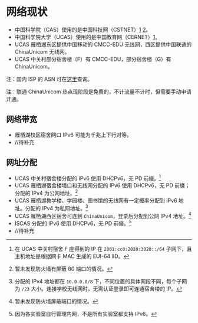 # 网络现状

- 中国科学院（CAS）使用的是中国科技网（CSTNET）[1][1] [2][2]。
- 中国科学院大学（UCAS）使用的是中国教育网（CERNET）[1][3]。
- UCAS 雁栖湖东区提供中国移动的 CMCC-EDU 无线网，西区提供中国联通的 ChinaUnicom 无线网。
- UCAS 中关村部分宿舍楼（F）有 CMCC-EDU，部分宿舍楼（G）有 ChinaUnicom。

注：国内 ISP 的 ASN 可在[这里][4]查询。

注：联通 ChinaUnicom 热点现阶段是免费的，不计流量不计时，但需要手动申请开通。

[1]: https://ipinfo.io/AS17965
[2]: https://ipinfo.io/AS37944
[3]: https://ipinfo.io/AS4538
[4]: https://ipinfo.io/countries/cn

## 网络带宽

- 雁栖湖校区宿舍网口 IPv6 可能为千兆上下行对等。
- //待补充

## 网址分配

- UCAS 中关村宿舍楼分配的 IPv6 使用 DHCPv6，无 PD 前缀。[^注1]
- UCAS 雁栖湖宿舍楼墙口和无线网分配的 IPv6 使用 DHCPv6，无 PD 前缀；分配的 IPv4 为公网地址。[^注2]
- UCAS 雁栖湖教学楼、学园楼、图书馆的无线网有一定概率分配到 IPv6 地址。分配的 IPv4 为私网地址。[^注3]
- UCAS 雁栖湖西区宿舍可连到 `ChinaUnicom`，登录后分配到公网 IPv4 地址。[^注4]
- ISCAS 分配的 IPv6 使用 DHCPv6，无 PD 前缀。[^注5]
- //待补充

[^注1]: 在 UCAS 中关村宿舍 F 座得到的 IP 在 `2001:cc0:2020:3020::/64` 子网下，且主机地址是根据网卡 MAC 生成的 EUI-64 IID。  
[^注2]: 暂未发现防火墙有屏蔽 80 端口的情况。  
[^注3]: 分配的 IPv4 地址都在 `10.0.0.0/8` 下，不同位置的具体网段不同，每个子网为 `/23` 大小。连接学校无线网时，无需认证登录即可连通宿舍楼的 IP。  
[^注4]: 暂未发现防火墙屏蔽端口的情况。  
[^注5]: 因为各实验室自行管理内网，不是所有实验室都支持 IPv6。  
